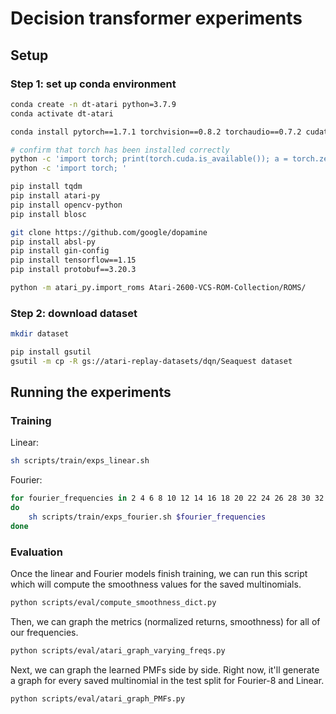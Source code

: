
# Decision transformer experiments

## Setup

### Step 1: set up conda environment

```bash
conda create -n dt-atari python=3.7.9
conda activate dt-atari

conda install pytorch==1.7.1 torchvision==0.8.2 torchaudio==0.7.2 cudatoolkit=11.0 -c pytorch

# confirm that torch has been installed correctly
python -c 'import torch; print(torch.cuda.is_available()); a = torch.zeros(5); a.to("cuda:0"); print(a)'
python -c 'import torch; '

pip install tqdm
pip install atari-py
pip install opencv-python
pip install blosc

git clone https://github.com/google/dopamine
pip install absl-py
pip install gin-config
pip install tensorflow==1.15
pip install protobuf==3.20.3

python -m atari_py.import_roms Atari-2600-VCS-ROM-Collection/ROMS/
```

### Step 2: download dataset

```bash
mkdir dataset

pip install gsutil
gsutil -m cp -R gs://atari-replay-datasets/dqn/Seaquest dataset

```

## Running the experiments

### Training

Linear:

```bash
sh scripts/train/exps_linear.sh
```


Fourier:

```bash
for fourier_frequencies in 2 4 6 8 10 12 14 16 18 20 22 24 26 28 30 32
do
    sh scripts/train/exps_fourier.sh $fourier_frequencies
done
```

### Evaluation

Once the linear and Fourier models finish training, we can run this script which will compute the smoothness values for the saved multinomials.

```bash
python scripts/eval/compute_smoothness_dict.py
```

Then, we can graph the metrics (normalized returns, smoothness) for all of our frequencies.

```bash
python scripts/eval/atari_graph_varying_freqs.py
```

Next, we can graph the learned PMFs side by side.
Right now, it'll generate a graph for every saved multinomial in the test split for Fourier-8 and Linear.

```bash
python scripts/eval/atari_graph_PMFs.py
```
